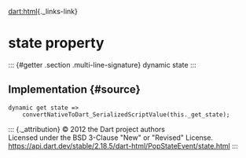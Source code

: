 [dart:html](../../dart-html/dart-html-library){._links-link}

state property
==============

::: {#getter .section .multi-line-signature}
dynamic state
:::

Implementation {#source}
--------------

``` {.language-dart data-language="dart"}
dynamic get state =>
    convertNativeToDart_SerializedScriptValue(this._get_state);
```

::: {._attribution}
© 2012 the Dart project authors\
Licensed under the BSD 3-Clause \"New\" or \"Revised\" License.\
<https://api.dart.dev/stable/2.18.5/dart-html/PopStateEvent/state.html>
:::
